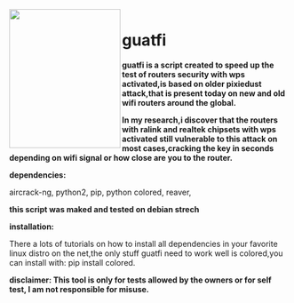 <img align="left" width="200" height="250" src="http://i64.tinypic.com/2m4w38o.png">


# guatfi

**guatfi is a script created to speed up the test of routers security with wps 
activated,is based on older pixiedust attack,that is present today on new and
old wifi routers around the global.**

**In my research,i discover that the routers with ralink and realtek chipsets with
wps activated still vulnerable to this attack on most cases,cracking the key in 
seconds depending on wifi signal or how close are you to the router.**

**dependencies:**

aircrack-ng,
python2,
pip,
python colored,
reaver,

**this script was maked and tested on debian strech**


**installation:**

There a lots of tutorials on how to install all dependencies in your favorite
linux distro on the net,the only stuff guatfi need to work well is colored,you 
can install with: pip install colored.

**disclaimer:
This tool is only for tests allowed by the owners or for self test,
I am not responsible for misuse.**
